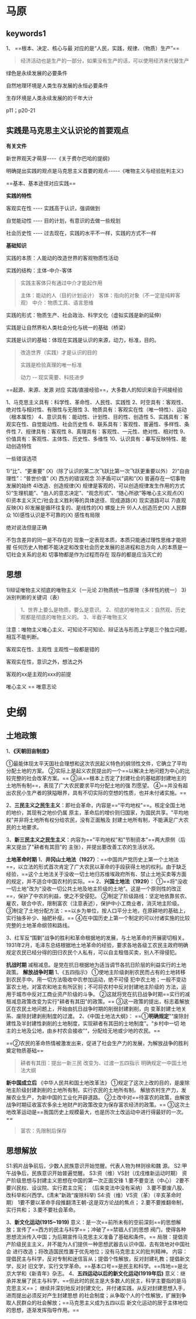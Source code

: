 # 马原

## keywords1

1、 ==根本、决定、核心与最  对应的是“人民，实践，规律、（物质）生产”==

> 经济活动也是生产的一部分，如果没有生产的话，可以使用经济来代替生产

绿色是永续发展的必要条件

自然地理环境是人类生存发展的永恒必要条件

生存环境是人类永续发展的的千年大计

p11；p20-21

## 实践是马克思主义认识论的首要观点

**有关文件**

新世界观天才萌芽----《关于费尔巴哈的提纲》

明确提出实践的观点是马克思主义首要的观点-----《唯物主义与经验批判主义》

==基本、基本途径对应实践==

**实践的特性**

客观实在性 ---- 实践高于认识，强调做到

自觉能动性 ---- 目的计划，有意识的去做一些规划

社会历史性 ---- 过去现在，实践的水平不一样，实践的方式不一样

**基础知识**

实践的本质：人能动的改造世界的客观物质性活动

实践的结构：主体-中介-客体

> 实践主客体只有通过中介才能起作用
>
> 主体：能动的人（目的计划设计）
> 客体：指向的对象（不一定是纯粹客观）
> 中介：物质工具、语言思维

实践的形式：物质生产、社会政治、科学文化（虚拟实践是新的延伸）

实践是让自然界和人类社会分化与统一的基础（桥梁）

实践是认识的基础：体现在实践是认识的来源，动力，标准，目的。

> 改造世界（实践）才是认识的目的
>
> 实践是检验真理的唯一标准
>
> 动力 -- 现实需要、科技进步

==起源、来源、发源 对应 实践/直接经验==，大多数人的知识来自于间接经验

1、马克思主义具有：科学性、革命性、人民性、实践性
2、时空具有：客观性、绝对性与相对性、有限性与无限性
3、物质具有：客观实在性（唯一特性）、运动（根本属性）
4、意识具有：能动性、计划性、目的性、创造性
5、实践具有：客观实在性、自觉能动性、社会历史性
6、联系具有：客观性、普遍性、多样性、条件性
7、规律具有：客观性
8、真理具有：客观性、一元性、绝对性、相对性
9、价值具有：客观性、主体性、历史性、多维性
10、认识具有：摹写反映特性、能动创造特性

一些错误选项

1)“比”、“更重要” (X)（除了认识的第二次飞跃比第一次飞跃更重要以外）
2)“自由理性”：“普世价值” (X)                                                    西方的错误观念
3)矛盾可以“调和”(X)                         								普遍存在一切事物发展的始终
4)改造、创造规律(X)                      									规律是客观的，可以创造规律发生作用的方式
5)“生理机能”、“由人的意志决定”、“观念形式”、“随心所欲”等唯心主义观点(X)
6)资本主义灭亡/社会主义胜利等的具体途径、现成道路(X)    现实道路可以
7)直观反映(X)
8)发展是循环往复的、是线性的(X) 					螺旋上升
9)人人创造历史(X)                   人民群众
10)感性认识是不可靠的(X)    感性有局限

绝对说法但是正确

不包含差异的同一是不存在的
现象一定表现本质，本质只能通过理性思维才能把握
任何历史人物都不能决定和改变社会历史发展的总进程和总方向
人的本质是一切社会关系的总和
切事物都是作为过程而存在
现存的都是应当灭亡的

## 思想



1)辩证唯物主义彻底的唯物主义（一元论
2)物质统一性原理（多样性的统一）
3)派别判断的关键词（表）

> 1、世界上要么是物质，要么是意识。
> 2、彻底的唯物主义：自然观、历史观都是彻底的唯物主义的。
> 3、半截子唯物主义

注意：唯物主义唯心主义、可知论不可知论、辩证法与形而上学是三个独立问题，相互不能判断。

客观实在性、主观性  主观性一般都是错的

客观实在性，意识之外，想法之外

客观的xx是主观的xxx的前提

唯心主义 == 唯意志论

# 史纲

## 土地政策

1、**《天朝田亩制度》**

①最能体现太平天国社会理想和这次农民起义特色的纲领性文件，它确立了平均分配土地的方案。
②实际上是起义农民提出的一个==以解决土地问题为中心的比较完整的社会改革方案。==
③从==根本上否定了封建社会的基础即封建地主的土地所有制==，表现了广大农民要求平均分配土地的强
烈愿望。
④==并没有超出农民小生产者的狭隘眼界，具有不切实际的空想的性质，也并未付诸实施。==

2、**三民主义之民生主义**：即社会革命，内容是==“平均地权"==。核定全国土地的地价，其现有之地价仍属
原主，革命后的增价则归国家，为国民共享。"平均地权"并非将土地所有权分给农民，没有正面触及
封建土地所有制，不能满足广大农民的土地要求。

3、**新三民主义之民生主义**：内容为=="平均地权"和"节制资本"==两大原侧（后来又提出了"耕者有其田"的
主张），并提出要改善工农的生活状况。

**土地革命时期**
1、**井冈山土地法（1927）**：==中国共产党历史上第一个土地法==，以立法的形式首次肯定了广大农民以革命的手段获得土地的权利。由于缺乏经验，==这个土地法关于没收一切土地归苏维埃政府所有、禁止土地买卖等方面的规定，并不适合中国农村的实际。==
2、**兴国土地法（1929）**：
①==将"没收一切土地"改为"没收一切公共土地及地主阶级的土地”。这是一个原则性的改正==，保护了中农的利益，使之不受侵犯。
②制定了阶级路线：坚定地依靠贫农、雇农，联合中农，限制富农（注意表述），保护中小工商业者，消灭地主阶级。
③制定了土地分配方法：==以乡为单位，按人口平分土地，在原耕地的基础上，实行抽多补少、抽肥补瘦。==
④在中国历史上第一个制定的可以付诸实施的比较完整的土地革命纲领和路线。

3、红军反“围剿”战争的胜利和革命根据地的发展，与土地革命的开展密切相关。1931年2月，毛泽东总结根据地土地革命的经验，要求各地各级工农民主政府明确规定农民已经分得的田归农民个人私有，可以自主租借买卖，别人不得侵犯。

**抗战时期**
减租减息。是党在抗日根据地为适当调节各抗日阶层的利益实行的土地政策。
**解放战争时期**
1、《五四指示》
①使地主阶级剥削农民而占有的土地转移到农民手中。用一切方法吸收中农参加运动，绝不可侵
犯中农土地；一般不变动富农土地，对富农和地主有所区别；不可将农村中反对封建地主阶级的
方法，运用于城市中反对工商业资产阶级的斗争。
②这就将党在抗日战争时期==实行的减租减息政策改变为实行"耕者有其田"的政策。==
③这一政策的提出，标志着解放区在农民土地问题上，开始由抗日战争时期的削弱封建剥削，向
变革封建士地关系、废除封建剥削制度的过渡。
2、《中国土地法大纲》：
==①**明确规定**"“废除封建性及半封建性剥削的土地制度，实现耕者有其田的士地制度”。“乡村中一切
地主的土地及公地，由乡村农会接收”“，分配给无地或少地的农民。==

==②农民的革命热情被激发出来，促进了社会生产力的发展，为解放战争的胜利奠定物质基础==

> 耕者有其田：提出一新三民
> 						改变为、过渡一五四指示
> 						明确规定一中国土地法大纲

**新中国成立后**
《中华人民共和国土地改革法》
①规定了这次上改的目的，是废除地主阶级封建剥削的土地所有制，实行农民的土地所有制，
解放农村生产力，发展农业生产，为新中国的工业化开辟道路。
②土改中对==待富农的政策，由解放战争时期征收富农多余土地财产的政策改变为保存富农经济的政策。==
③这次土地改革运动是==我国历史上规模最大，也是历次土改运动中进行得最好的一次。==

> 富农：先限制后保存

## 思想解放

S1:鸦片战争前后，少数人民族意识开始觉醒。代表人物为林则徐和魏
源。
S2:甲午战争后，民族意识开始普遍觉醒。
S3:资（维）VS封（戊戌维新运动时期）
资产阶级思想与封建主义思想在中国的第一次正面交锋
1.要不要变法（中心）
2要不要兴民权、设议院、实行君主立宪；
（后来变法中没有采纳）
3.要不要废八股、改科举和兴西学。(清末”新政“废除科举)
S4:资（维）VS资（革）（辛亥革命时期）
1要不要以革命手段推翻清王朝-这是双方论战的焦点；
2.要不要推翻帝制，实行共和；
3.要不要社会革命。

3、**新文化运动(1915~1919)**
意义：是一次==前所未有的空前深刻==的思想解放；宣传了==西方的民主与科学==；冲破了==禁锢人们的思想
阀门，使得各种思想流派传入中国；为后期宣传马克思主义准备了基础和条件。==
局限：提倡资产阶级民主主义，并不能为人们提供一种思想武器去认识中国，去有效地对中国社会
进行改造；将改造国民性置于优先地位；没有马克思主义的批判精神。
内容：提倡民主与科学，反对专制和迷信盲从；提倡个性解放，反对封建礼教；提倡新文学，反对
旧文学，实行文学革命。==基本口号==是民主和科学。==阵地==是北京大学和《新青年》杂志。
4、**五四运动以后的新文化运动(1919年后)**
意义：继承并发展了民主与科学，==但此时的民主是大多数人的民主，科学主要指的是马克思主义==；
继续并深刻地反对封建文化，并付诸实践，从反对封建思想入手，进而提出必须反对产生封建思想
的社会制度；从争取个人的个性解放，扩展到争取人民群众的社会解放；==马克思主义成为五四以后
新文化运动的居于主体地位的思想，逐渐发挥指导作用。==